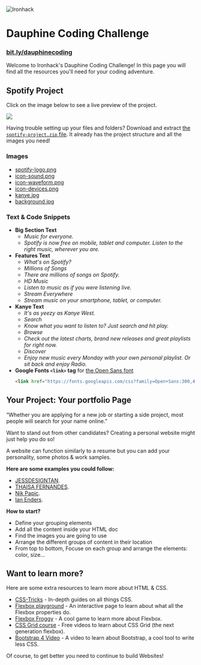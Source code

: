 ![Ironhack](https://s3-eu-west-1.amazonaws.com/ih-materials/uploads/upload_6e171edc323b4df30ae1f1cefe63c7e2.png)

Dauphine Coding Challenge
=====================

### [bit.ly/dauphinecoding](http://bit.ly/dauphinecoding)

Welcome to Ironhack's Dauphine Coding Challenge!
In this page you will find all the resources you'll need for your coding adventure.


Spotify Project
---------------
Click on the image below to see a live preview of the project.

[![](https://s3-eu-west-1.amazonaws.com/ih-materials/uploads/upload_14b5e8b742514a7d5e737ac67a956367.png)](https://ironhack.github.io/euro-coding-challenge/spotify)

Having trouble setting up your files and folders?
Download and extract [the `spotify-project.zip` file](spotify/spotify-project.zip?raw=true). It already has the project structure and all the images you need!

### Images ###
- [spotify-logo.png](spotify/images/spotify-logo.png?raw=true)
- [icon-sound.png](spotify/images/icon-sound.png?raw=true)
- [icon-waveform.png](spotify/images/icon-waveform.png?raw=true)
- [icon-devices.png](spotify/images/icon-devices.png?raw=true)
- [kanye.jpg](spotify/images/kanye.jpg?raw=true)
- [background.jpg](spotify/images/background.jpg?raw=true)

### Text & Code Snippets ###
- **Big Section Text**
  * _Music for everyone._
  * _Spotify is now free on mobile, tablet and computer. Listen to the right music, wherever you are._
- **Features Text**
  * _What's on Spotify?_
  * _Millions of Songs_
  * _There are millions of songs on Spotify._
  * _HD Music_
  * _Listen to music as if you were listening live._
  * _Stream Everywhere_
  * _Stream music on your smartphone, tablet, or computer._
- **Kanye Text**
  * _It's as yeezy as Kanye West._
  * _Search_
  * _Know what you want to listen to? Just search and hit play._
  * _Browse_
  * _Check out the latest charts, brand new releases and great playlists for right now._
  * _Discover_
  * _Enjoy new music every Monday with your own personal playlist. Or sit back and enjoy Radio._
- **Google Fonts `<link>` tag** for [the Open Sans font](https://fonts.google.com/specimen/Open+Sans)
  ```html
  <link href="https://fonts.googleapis.com/css?family=Open+Sans:300,400" rel="stylesheet">
  ```


Your Project: Your portfolio Page
----------------------------------
“Whether you are applying for a new job or starting a side project, most people will search for your name online.”

Want to stand out from other candidates? Creating a personal website might just help you do so!

A website can function similarly to a resume but you can add your personality, some photos & work samples. 

**Here are some examples you could follow:**

- [JESSDESIGNTAN](http://jessdesigntan.com/).
- [THAISA FERNANDES](https://www.thaisafernandes.com/).
- [Nik Papic](http://nik.org/).
- [Ian Enders](http://ianenders.com/).


**How to start?** 
* Define your grouping elements
* Add all the content inside your HTML doc
* Find the images you are going to use
* Arrange the different groups of content in their location
* From top to bottom, Focuse on each group and arrange the elements: color, size…


Want to learn more?
-------------------

Here are some extra resources to learn more about HTML & CSS.

- [CSS-Tricks](https://css-tricks.com/) - In-depth guides on all things CSS.
- [Flexbox playground](https://codepen.io/enxaneta/full/adLPwv) - An interactive page to learn about what all the Flexbox properties do.
- [Flexbox Froggy](https://flexboxfroggy.com/) - A cool game to learn more about Flexbox.
- [CSS Grid course](https://cssgrid.io/) - Free videos to learn about CSS Grid (the next generation flexbox).
- [Bootstrap 4 Video](https://youtu.be/9cKsq14Kfsw) - A video to learn about Bootstrap, a cool tool to write less CSS.

Of course, to get better you need to continue to build Websites!
